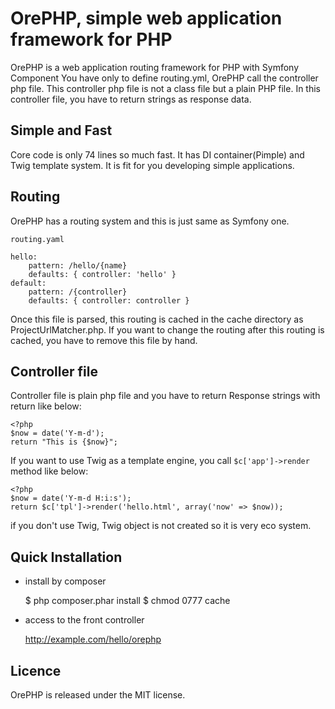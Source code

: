 OrePHP, simple web application framework for PHP
==================================================

OrePHP is a web application routing framework for PHP with Symfony Component
You have only to define routing.yml, OrePHP call the controller php file.
This controller php file is not a class file but a plain PHP file.
In this controller file, you have to return strings as response data.

Simple and Fast
---------------
Core code is only 74 lines so much fast.
It has DI container(Pimple) and Twig template system.
It is fit for you developing simple applications.

Routing
-------
OrePHP has a routing system and this is just same as Symfony one.

`routing.yaml`

    hello:
        pattern: /hello/{name}
        defaults: { controller: 'hello' }
    default:
        pattern: /{controller}
        defaults: { controller: controller }

Once this file is parsed, this routing is cached in the cache directory as ProjectUrlMatcher.php.
If you want to change the routing after this routing is cached, you have to remove this file by hand.


Controller file
---------------
Controller file is plain php file and you have to return Response strings with return like below:

    <?php
    $now = date('Y-m-d');
    return "This is {$now}";

If you want to use Twig as a template engine, you call `$c['app']->render` method like below:

    <?php
    $now = date('Y-m-d H:i:s');
    return $c['tpl']->render('hello.html', array('now' => $now));

if you don't use Twig, Twig object is not created so it is very eco system.

Quick Installation
------------------

- install by composer

    $ php composer.phar install
    $ chmod 0777 cache

- access to the front controller

    http://example.com/hello/orephp

Licence
-------
OrePHP is released under the MIT license.
